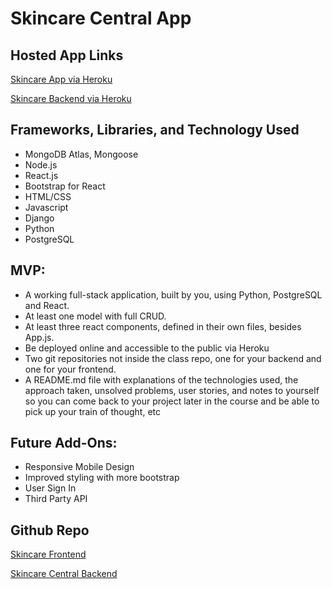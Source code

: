 # Skincare Central App
## Hosted App Links

[Skincare App via Heroku](https://skincare-central.herokuapp.com/)

[Skincare Backend via Heroku](https://polar-oasis-46988.herokuapp.com/api/contacts)

## Frameworks, Libraries, and Technology Used
- MongoDB Atlas, Mongoose
- Node.js
- React.js
- Bootstrap for React
- HTML/CSS
- Javascript
- Django
- Python
- PostgreSQL

## MVP:
- A working full-stack application, built by you, using Python, PostgreSQL and React.
- At least one model with full CRUD.
- At least three react components, defined in their own files, besides App.js.
- Be deployed online and accessible to the public via Heroku
- Two git repositories not inside the class repo, one for your backend and one for your frontend.
- A README.md file with explanations of the technologies used, the approach taken, unsolved problems, user stories, and notes to yourself so you can come back to your project later in the course and be able to pick up your train of thought, etc
 
## Future Add-Ons:
- Responsive Mobile Design
- Improved styling with more bootstrap
- User Sign In
- Third Party API

## Github Repo
[Skincare Frontend](https://github.com/aliciasilverio/Skincare-Central)

[Skincare Central Backend](https://github.com/aliciasilverio/Skincare-Central-backend)

